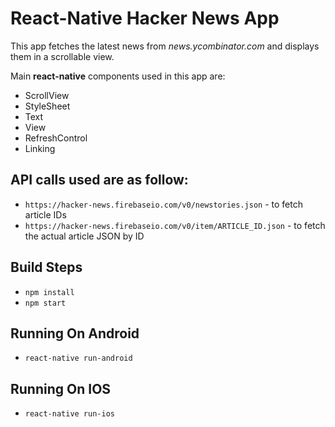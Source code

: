 # React-Native Hacker News App
This app fetches the latest news from *news.ycombinator.com* and displays them in a scrollable view. 

Main **react-native** components used in this app are:
* ScrollView
* StyleSheet
* Text
* View
* RefreshControl
* Linking

## API calls used are as follow:
* `https://hacker-news.firebaseio.com/v0/newstories.json` - to fetch article IDs
* `https://hacker-news.firebaseio.com/v0/item/ARTICLE_ID.json` - to fetch the actual article JSON by ID

## Build Steps

* `npm install`
* `npm start`

## Running On Android

* `react-native run-android`

## Running On IOS

* `react-native run-ios`

